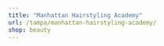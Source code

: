 ```yaml
---
title: "Manhattan Hairstyling Academy"
url: /tampa/manhattan-hairstyling-academy/
shop: beauty
---
```

